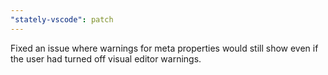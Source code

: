 ```yaml
---
"stately-vscode": patch
---
```


Fixed an issue where warnings for meta properties would still show even if the user had turned off visual editor warnings.
